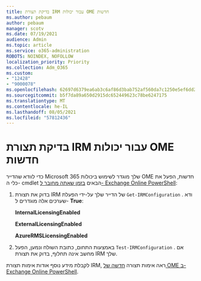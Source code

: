 ```yaml
---
title: בדיקת תצורת IRM עבור יכולות OME חדשות
ms.author: pebaum
author: pebaum
manager: scotv
ms.date: 07/19/2021
audience: Admin
ms.topic: article
ms.service: o365-administration
ROBOTS: NOINDEX, NOFOLLOW
localization_priority: Priority
ms.collection: Adm_O365
ms.custom:
- "12428"
- "9000078"
ms.openlocfilehash: 62697d6379ea6ab3c6af86d3bab752af560da7c1250e5ef6dd2a3eae8023a05e
ms.sourcegitcommit: b5f7da89a650d2915dc652449623c78be6247175
ms.translationtype: MT
ms.contentlocale: he-IL
ms.lasthandoff: 08/05/2021
ms.locfileid: "57812436"
---
```

# <a name="test-irm-configuration-for-new-ome-capabilities"></a>בדיקת תצורת IRM עבור יכולות OME חדשות

כדי לוודא שהדייר Microsoft 365 שלך מוגדר לשימוש ביכולות OME חדשות, הפעל את כלי ה- cmdlet הבאים [בזמן שאתה מחובר ל- Exchange Online PowerShell](/powershell/exchange/exchange-online-powershell):


1. בדוק את תצורת IRM של הדייר שלך על-ידי הפעלת `Get-IRMConfiguration` . ודא שערכים אלה מוגדרים ל- **True**:
    
    **InternalLicensingEnabled**
    
    **ExternalLicensingEnabled**
    
    **AzureRMSLicensingEnabled**

2. באמצעות התחום, כתובת השולח ונמען, הפעל `Test-IRMConfiguration` . אם מחשב אינה תחלוף, בדוק את תצורת IRM שלך.

לקבלת מידע נוסף אודות אימות תצורת IRM, ראה אימות תצורה [חדשה של OME ב- Exchange Online PowerShell](/microsoft-365/compliance/set-up-new-message-encryption-capabilities#verify-new-ome-configuration-in-exchange-online-powershell).